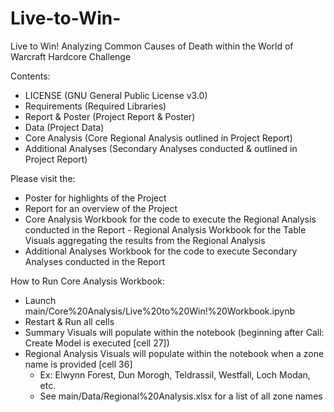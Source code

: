 # Live-to-Win-
Live to Win! Analyzing Common Causes of Death within the World of Warcraft Hardcore Challenge

Contents:
- LICENSE (GNU General Public License v3.0)
- Requirements (Required Libraries)
- Report & Poster (Project Report & Poster)
- Data (Project Data)
- Core Analysis (Core Regional Analysis outlined in Project Report)
- Additional Analyses (Secondary Analyses conducted & outlined in Project Report)

Please visit the:
- Poster for highlights of the Project
- Report for an overview of the Project
- Core Analysis Workbook for the code to execute the Regional Analysis conducted in the Report
      - Regional Analysis Workbook for the Table Visuals aggregating the results from the Regional Analysis
- Additional Analyses Workbook for the code to execute Secondary Analyses conducted in the Report

How to Run Core Analysis Workbook:
- Launch main/Core%20Analysis/Live%20to%20Win!%20Workbook.ipynb
- Restart & Run all cells
- Summary Visuals will populate within the notebook (beginning after Call: Create Model is executed [cell 27])
- Regional Analysis Visuals will populate within the notebook when a zone name is provided [cell 36]
    - Ex: Elwynn Forest, Dun Morogh, Teldrassil, Westfall, Loch Modan, etc.
    - See main/Data/Regional%20Analysis.xlsx for a list of all zone names
